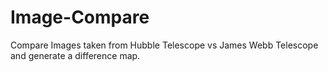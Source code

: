 # Image-Compare
Compare Images taken from Hubble Telescope vs James Webb Telescope and generate a difference map.
